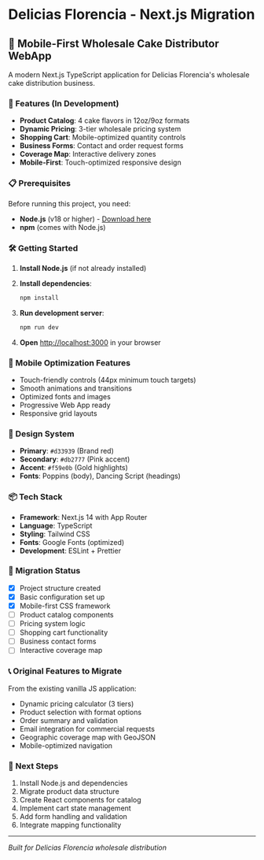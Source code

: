 # Delicias Florencia - Next.js Migration

## 🍰 Mobile-First Wholesale Cake Distributor WebApp

A modern Next.js TypeScript application for Delicias Florencia's wholesale cake distribution business.

### 🚀 Features (In Development)
- **Product Catalog**: 4 cake flavors in 12oz/9oz formats
- **Dynamic Pricing**: 3-tier wholesale pricing system
- **Shopping Cart**: Mobile-optimized quantity controls  
- **Business Forms**: Contact and order request forms
- **Coverage Map**: Interactive delivery zones
- **Mobile-First**: Touch-optimized responsive design

### 📋 Prerequisites
Before running this project, you need:
- **Node.js** (v18 or higher) - [Download here](https://nodejs.org/)
- **npm** (comes with Node.js)

### 🛠️ Getting Started

1. **Install Node.js** (if not already installed)
2. **Install dependencies**:
   ```bash
   npm install
   ```

3. **Run development server**:
   ```bash
   npm run dev
   ```

4. **Open** [http://localhost:3000](http://localhost:3000) in your browser

### 📱 Mobile Optimization Features
- Touch-friendly controls (44px minimum touch targets)
- Smooth animations and transitions
- Optimized fonts and images
- Progressive Web App ready
- Responsive grid layouts

### 🎨 Design System
- **Primary**: `#d33939` (Brand red)
- **Secondary**: `#db2777` (Pink accent)  
- **Accent**: `#f59e0b` (Gold highlights)
- **Fonts**: Poppins (body), Dancing Script (headings)

### 📦 Tech Stack
- **Framework**: Next.js 14 with App Router
- **Language**: TypeScript
- **Styling**: Tailwind CSS
- **Fonts**: Google Fonts (optimized)
- **Development**: ESLint + Prettier

### 🚧 Migration Status
- [x] Project structure created
- [x] Basic configuration set up
- [x] Mobile-first CSS framework  
- [ ] Product catalog components
- [ ] Pricing system logic
- [ ] Shopping cart functionality
- [ ] Business contact forms
- [ ] Interactive coverage map

### 📞 Original Features to Migrate
From the existing vanilla JS application:
- Dynamic pricing calculator (3 tiers)
- Product selection with format options
- Order summary and validation
- Email integration for commercial requests
- Geographic coverage map with GeoJSON
- Mobile-optimized navigation

### 🎯 Next Steps
1. Install Node.js and dependencies
2. Migrate product data structure
3. Create React components for catalog
4. Implement cart state management
5. Add form handling and validation
6. Integrate mapping functionality

---
*Built for Delicias Florencia wholesale distribution*